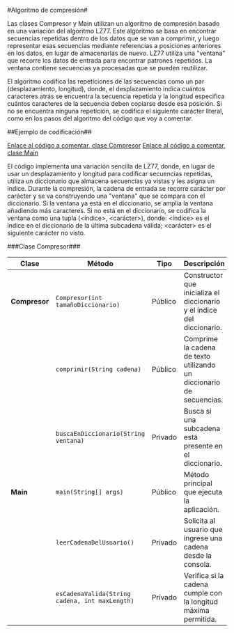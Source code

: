 #Algoritmo de compresión#

Las clases Compresor y Main utilizan un algoritmo de compresión basado en una variación del algoritmo LZ77. Este algoritmo se basa en encontrar secuencias repetidas dentro de los datos que se van a comprimir, y luego representar esas secuencias mediante referencias a posiciones anteriores en los datos, en lugar de almacenarlas de nuevo.  LZ77 utiliza una "ventana" que recorre los datos de entrada para encontrar patrones repetidos. La ventana contiene secuencias ya procesadas que se pueden reutilizar.

El algoritmo codifica las repeticiones de las secuencias como un par (desplazamiento, longitud), donde, el desplazamiento indica cuántos caracteres atrás se encuentra la secuencia repetida y la longitud especifica cuántos caracteres de la secuencia deben copiarse desde esa posición. Si no se encuentra ninguna repetición, se codifica el siguiente carácter literal, como en los pasos del algoritmo del código que voy a comentar.

##Ejemplo de codificación##

[Enlace al código a comentar, clase Compresor](https://github.com/enmabry/24-25-EDA1/blob/feature/reto-003/entregas/baquedanoBryan/reto-003/Compresor.java)
[Enlace al código a comentar, clase Main](https://github.com/enmabry/24-25-EDA1/blob/feature/reto-003/entregas/baquedanoBryan/reto-003/Main.java)

El código implementa una variación sencilla de LZ77, donde, en lugar de usar un desplazamiento y longitud para codificar secuencias repetidas, utiliza un diccionario que almacena secuencias ya vistas y les asigna un índice. Durante la compresión, la cadena de entrada se recorre carácter por carácter y se va construyendo una "ventana" que se compara con el diccionario. Si la ventana ya está en el diccionario, se amplía la ventana añadiendo más caracteres. Si no está en el diccionario, se codifica la ventana como una tupla (<índice>, <carácter>), donde: <índice> es el índice en el diccionario de la última subcadena válida; <carácter> es el siguiente carácter no visto.

###Clase Compresor###

| Clase      | Método                | Tipo    | Descripción                                                                 |
|------------|-----------------------|---------|-----------------------------------------------------------------------------|
| **Compresor** | `Compresor(int tamañoDiccionario)` | Público | Constructor que inicializa el diccionario y el índice del diccionario.      |
|            | `comprimir(String cadena)`   | Público | Comprime la cadena de texto utilizando un diccionario de secuencias.        |
|            | `buscaEnDiccionario(String ventana)` | Privado | Busca si una subcadena está presente en el diccionario.                     |
| **Main**   | `main(String[] args)`         | Público | Método principal que ejecuta la aplicación.                                 |
|            | `leerCadenaDelUsuario()`      | Privado | Solicita al usuario que ingrese una cadena desde la consola.                |
|            | `esCadenaValida(String cadena, int maxLength)` | Privado | Verifica si la cadena cumple con la longitud máxima permitida.              |